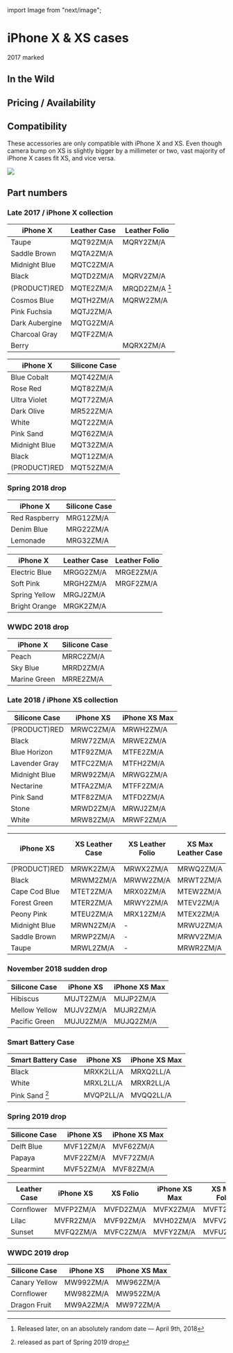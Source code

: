 import Image from "next/image";

# iPhone X & XS cases

2017 marked

## In the Wild

## Pricing / Availability

## Compatibility

These accessories are only compatible with iPhone X and XS. Even though camera bump on XS is slightly bigger by a millimeter or two, vast majority of iPhone X cases fit XS, and vice versa.

<Image
  src="https://applecase.wiki/assets/iphone-x-in-apple-iphone-xs-leather-case.jpg"
  width={700}
  height={700}
  layout="responsive"
/>

## Part numbers

### Late 2017 / iPhone X collection

| iPhone X       | Leather Case | Leather Folio  |
| -------------- | ------------ | -------------- |
| Taupe          | MQT92ZM/A    | MQRY2ZM/A      |
| Saddle Brown   | MQTA2ZM/A    |                |
| Midnight Blue  | MQTC2ZM/A    |                |
| Black          | MQTD2ZM/A    | MQRV2ZM/A      |
| (PRODUCT)RED   | MQTE2ZM/A    | MRQD2ZM/A [^1] |
| Cosmos Blue    | MQTH2ZM/A    | MQRW2ZM/A      |
| Pink Fuchsia   | MQTJ2ZM/A    |                |
| Dark Aubergine | MQTG2ZM/A    |                |
| Charcoal Gray  | MQTF2ZM/A    |                |
| Berry          |              | MQRX2ZM/A      |

[^1]: Released later, on an absolutely random date — April 9th, 2018

| iPhone X      | Silicone Case |
| ------------- | ------------- |
| Blue Cobalt   | MQT42ZM/A     |
| Rose Red      | MQT82ZM/A     |
| Ultra Violet  | MQT72ZM/A     |
| Dark Olive    | MR522ZM/A     |
| White         | MQT22ZM/A     |
| Pink Sand     | MQT62ZM/A     |
| Midnight Blue | MQT32ZM/A     |
| Black         | MQT12ZM/A     |
| (PRODUCT)RED  | MQT52ZM/A     |

### Spring 2018 drop

| iPhone X      | Silicone Case |
| ------------- | ------------- |
| Red Raspberry | MRG12ZM/A     |
| Denim Blue    | MRG22ZM/A     |
| Lemonade      | MRG32ZM/A     |

| iPhone X      | Leather Case | Leather Folio |
| ------------- | ------------ | ------------- |
| Electric Blue | MRGG2ZM/A    | MRGE2ZM/A     |
| Soft Pink     | MRGH2ZM/A    | MRGF2ZM/A     |
| Spring Yellow | MRGJ2ZM/A    |
| Bright Orange | MRGK2ZM/A    |

### WWDC 2018 drop

| iPhone X     | Silicone Case |
| ------------ | ------------- |
| Peach        | MRRC2ZM/A     |
| Sky Blue     | MRRD2ZM/A     |
| Marine Green | MRRE2ZM/A     |

### Late 2018 / iPhone XS collection

| Silicone Case | iPhone XS | iPhone XS Max |
| ------------- | --------- | ------------- |
| (PRODUCT)RED  | MRWC2ZM/A | MRWH2ZM/A     |
| Black         | MRW72ZM/A | MRWE2ZM/A     |
| Blue Horizon  | MTF92ZM/A | MTFE2ZM/A     |
| Lavender Gray | MTFC2ZM/A | MTFH2ZM/A     |
| Midnight Blue | MRW92ZM/A | MRWG2ZM/A     |
| Nectarine     | MTFA2ZM/A | MTFF2ZM/A     |
| Pink Sand     | MTF82ZM/A | MTFD2ZM/A     |
| Stone         | MRWD2ZM/A | MRWJ2ZM/A     |
| White         | MRW82ZM/A | MRWF2ZM/A     |

| iPhone XS     | XS Leather Case | XS Leather Folio | XS Max Leather Case | XS Max Leather Folio |
| ------------- | --------------- | ---------------- | ------------------- | -------------------- |
| (PRODUCT)RED  | MRWK2ZM/A       | MRWX2ZM/A        | MRWQ2ZM/A           | MRX32ZM/A            |
| Black         | MRWM2ZM/A       | MRWW2ZM/A        | MRWT2ZM/A           | MRX22ZM/A            |
| Cape Cod Blue | MTET2ZM/A       | MRX02ZM/A        | MTEW2ZM/A           | MRX52ZM/A            |
| Forest Green  | MTER2ZM/A       | MRWY2ZM/A        | MTEV2ZM/A           | MRX42ZM/A            |
| Peony Pink    | MTEU2ZM/A       | MRX12ZM/A        | MTEX2ZM/A           | MRX62ZM/A            |
| Midnight Blue | MRWN2ZM/A       | -                | MRWU2ZM/A           | -                    |
| Saddle Brown  | MRWP2ZM/A       | -                | MRWV2ZM/A           | -                    |
| Taupe         | MRWL2ZM/A       | -                | MRWR2ZM/A           | -                    |

### November 2018 sudden drop

| Silicone Case | iPhone XS | iPhone XS Max |
| ------------- | --------- | ------------- |
| Hibiscus      | MUJT2ZM/A | MUJP2ZM/A     |
| Mellow Yellow | MUJV2ZM/A | MUJR2ZM/A     |
| Pacific Green | MUJU2ZM/A | MUJQ2ZM/A     |

### Smart Battery Case

| Smart Battery Case | iPhone XS | iPhone XS Max |
| ------------------ | --------- | ------------- |
| Black              | MRXK2LL/A | MRXQ2LL/A     |
| White              | MRXL2LL/A | MRXR2LL/A     |
| Pink Sand [^2]     | MVQP2LL/A | MVQQ2LL/A     |

[^2]: released as part of Spring 2019 drop

### Spring 2019 drop

| Silicone Case | iPhone XS | iPhone XS Max |
| ------------- | --------- | ------------- |
| Delft Blue    | MVF12ZM/A | MVF62ZM/A     |
| Papaya        | MVF22ZM/A | MVF72ZM/A     |
| Spearmint     | MVF52ZM/A | MVF82ZM/A     |

| Leather Case | iPhone XS | XS Folio  | iPhone XS Max | XS Max Folio |
| ------------ | --------- | --------- | ------------- | ------------ |
| Cornflower   | MVFP2ZM/A | MVFD2ZM/A | MVFX2ZM/A     | MVFT2ZM/A    |
| Lilac        | MVFR2ZM/A | MVF92ZM/A | MVH02ZM/A     | MVFV2ZM/A    |
| Sunset       | MVFQ2ZM/A | MVFC2ZM/A | MVFY2ZM/A     | MVFU2ZM/A    |

### WWDC 2019 drop

| Silicone Case | iPhone XS | iPhone XS Max |
| ------------- | --------- | ------------- |
| Canary Yellow | MW992ZM/A | MW962ZM/A     |
| Cornflower    | MW982ZM/A | MW952ZM/A     |
| Dragon Fruit  | MW9A2ZM/A | MW972ZM/A     |
